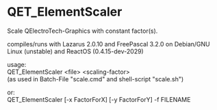# QET_ElementScaler

Scale QElectroTech-Graphics with constant factor(s).

compiles/runs with Lazarus 2.0.10 and FreePascal 3.2.0 on Debian/GNU Linux (unstable) and ReactOS (0.4.15-dev-2029)

usage:<br>
QET_ElementScaler  &lt;file&gt;  &lt;scaling-factor&gt; <br>
(as used in Batch-File &quot;scale.cmd&quot; and shell-script &quot;scale.sh&quot;)

or:<br>
QET_ElementScaler [-x FactorForX] [-y FactorForY] -f FILENAME
